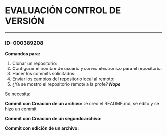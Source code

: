 # EVALUACIÓN CONTROL DE VERSIÓN
---
### ID: 000389208

 **Comandos para:**
1. Clonar un repositorio:
2. Configurar el nombre de usuario y correo electronico para el repositorio:
3. Hacer los commits solicitados:
4. Enviar los cambios del repositorio local al remoto:
5. ¿Ya se mostro el repositorio remoto a la profe? ***Nope***
 
 Se necesita:

 **Commit con Creación de un archivo:** se creo el README.md, se edito y se hizo un commit

 **Commit con Creación de un segundo archivo:**
 
 **Commit con edición de un archivo:**

